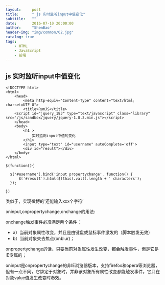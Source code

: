 ```yaml
---
layout:     post
title:      " js 实时监听input中值变化"
subtitle:   ""
date:       2016-07-10 20:00:00
author:     "ShenBao"
header-img: "img/common/02.jpg"
catalog: true
tags:
    - HTML
    - JavaScript
    - 前端
---
```


## js 实时监听input中值变化

```
<!DOCTYPE html>  
<html>  
    <head>  
        <meta http-equiv="Content-Type" content="text/html; charset=UTF-8">  
        <title>RunJS</title>  
    <script id="jquery_183" type="text/javascript" class="library" src="/js/sandbox/jquery/jquery-1.8.3.min.js"></script>  
    </head>  
    <body>  
        <h1 >  
            实时监测input中值的变化  
        </h1>  
        <input type="text" id="username" autoComplete='off'>  
        <div id="result"></div>  
    </body>  
</html>  
```

```
$(function(){  
  
  $('#username').bind('input propertychange', function() {  
      $('#result').html($(this).val().length + ' characters');  
  });  
  
})  
```


类似于，实现微博的‘还能输入xxx个字符’

oninput,onpropertychange,onchange的用法:

onchange触发事件必须满足两个条件：

- a）当前对象属性改变，并且是由键盘或鼠标事件激发的（脚本触发无效）
- b）当前对象失去焦点(onblur)；

onpropertychange的话，只要当前对象属性发生改变，都会触发事件，但是它是IE专属的；

oninput是onpropertychange的非IE浏览器版本，支持firefox和opera等浏览器，但有一点不同，它绑定于对象时，并非该对象所有属性改变都能触发事件，它只在对象value值发生改变时奏效。



